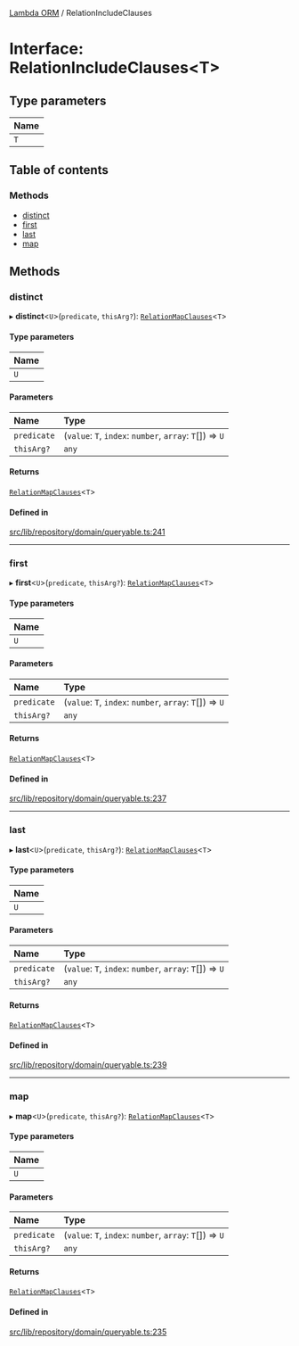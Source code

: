[Lambda ORM](../README.md) / RelationIncludeClauses

# Interface: RelationIncludeClauses\<T\>

## Type parameters

| Name |
| :------ |
| `T` |

## Table of contents

### Methods

- [distinct](RelationIncludeClauses.md#distinct)
- [first](RelationIncludeClauses.md#first)
- [last](RelationIncludeClauses.md#last)
- [map](RelationIncludeClauses.md#map)

## Methods

### distinct

▸ **distinct**\<`U`\>(`predicate`, `thisArg?`): [`RelationMapClauses`](RelationMapClauses.md)\<`T`\>

#### Type parameters

| Name |
| :------ |
| `U` |

#### Parameters

| Name | Type |
| :------ | :------ |
| `predicate` | (`value`: `T`, `index`: `number`, `array`: `T`[]) => `U` |
| `thisArg?` | `any` |

#### Returns

[`RelationMapClauses`](RelationMapClauses.md)\<`T`\>

#### Defined in

[src/lib/repository/domain/queryable.ts:241](https://github.com/lambda-orm/lambdaorm-base/blob/da77d0e/src/lib/repository/domain/queryable.ts#L241)

___

### first

▸ **first**\<`U`\>(`predicate`, `thisArg?`): [`RelationMapClauses`](RelationMapClauses.md)\<`T`\>

#### Type parameters

| Name |
| :------ |
| `U` |

#### Parameters

| Name | Type |
| :------ | :------ |
| `predicate` | (`value`: `T`, `index`: `number`, `array`: `T`[]) => `U` |
| `thisArg?` | `any` |

#### Returns

[`RelationMapClauses`](RelationMapClauses.md)\<`T`\>

#### Defined in

[src/lib/repository/domain/queryable.ts:237](https://github.com/lambda-orm/lambdaorm-base/blob/da77d0e/src/lib/repository/domain/queryable.ts#L237)

___

### last

▸ **last**\<`U`\>(`predicate`, `thisArg?`): [`RelationMapClauses`](RelationMapClauses.md)\<`T`\>

#### Type parameters

| Name |
| :------ |
| `U` |

#### Parameters

| Name | Type |
| :------ | :------ |
| `predicate` | (`value`: `T`, `index`: `number`, `array`: `T`[]) => `U` |
| `thisArg?` | `any` |

#### Returns

[`RelationMapClauses`](RelationMapClauses.md)\<`T`\>

#### Defined in

[src/lib/repository/domain/queryable.ts:239](https://github.com/lambda-orm/lambdaorm-base/blob/da77d0e/src/lib/repository/domain/queryable.ts#L239)

___

### map

▸ **map**\<`U`\>(`predicate`, `thisArg?`): [`RelationMapClauses`](RelationMapClauses.md)\<`T`\>

#### Type parameters

| Name |
| :------ |
| `U` |

#### Parameters

| Name | Type |
| :------ | :------ |
| `predicate` | (`value`: `T`, `index`: `number`, `array`: `T`[]) => `U` |
| `thisArg?` | `any` |

#### Returns

[`RelationMapClauses`](RelationMapClauses.md)\<`T`\>

#### Defined in

[src/lib/repository/domain/queryable.ts:235](https://github.com/lambda-orm/lambdaorm-base/blob/da77d0e/src/lib/repository/domain/queryable.ts#L235)
